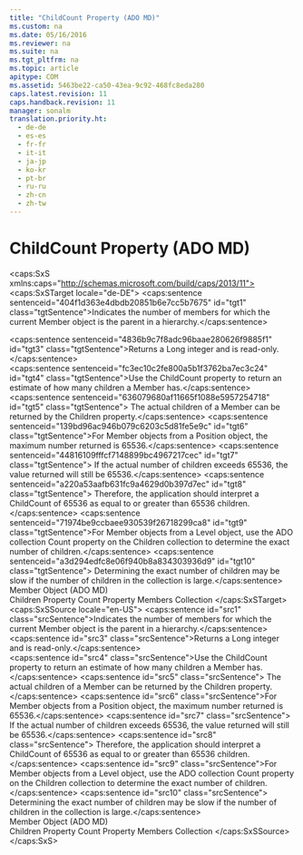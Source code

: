 ```yaml
---
title: "ChildCount Property (ADO MD)"
ms.custom: na
ms.date: 05/16/2016
ms.reviewer: na
ms.suite: na
ms.tgt_pltfrm: na
ms.topic: article
apitype: COM
ms.assetid: 5463be22-ca50-43ea-9c92-468fc8eda280
caps.latest.revision: 11
caps.handback.revision: 11
manager: sonalm
translation.priority.ht: 
  - de-de
  - es-es
  - fr-fr
  - it-it
  - ja-jp
  - ko-kr
  - pt-br
  - ru-ru
  - zh-cn
  - zh-tw
---
```

# ChildCount Property (ADO MD)
<?xml version="1.0" encoding="utf-8"?>
<caps:SxS xmlns:caps="http://schemas.microsoft.com/build/caps/2013/11">
  <caps:SxSTarget locale="de-DE">
    <developerReferenceWithoutSyntaxDocument xsi:schemaLocation="http://ddue.schemas.microsoft.com/authoring/2003/5 http://dduestorage.blob.core.windows.net/ddueschema/developer.xsd" xmlns="http://ddue.schemas.microsoft.com/authoring/2003/5" xmlns:xlink="http://www.w3.org/1999/xlink" xmlns:xsi="http://www.w3.org/2001/XMLSchema-instance">
      <introduction>
        <para>
          <caps:sentence sentenceid="404f1d363e4dbdb20851b6e7cc5b7675" id="tgt1" class="tgtSentence">Indicates the number of members for which the current <legacyLink xlink:href="3dedf755-0741-4c3f-8b4e-bff8ff8809c8">Member</legacyLink> object is the parent in a hierarchy.</caps:sentence>
        </para>
      </introduction>
      <section>
        <title>
          <caps:sentence sentenceid="4d354fa601a7e22a163f41084b5a0b77" id="tgt2" class="tgtSentence">Return Values</caps:sentence>
        </title>
        <content>
          <para>
            <caps:sentence sentenceid="4836b9c7f8adc96baae280626f9885f1" id="tgt3" class="tgtSentence">Returns a <languageKeyword>Long</languageKeyword> integer and is read-only.</caps:sentence>
          </para>
        </content>
      </section>
      <languageReferenceRemarks>
        <content>
          <para>
            <caps:sentence sentenceid="fc3ec10c2fe800a5b1f3762ba7ec3c24" id="tgt4" class="tgtSentence">Use the <unmanagedCodeEntityReference>ChildCount</unmanagedCodeEntityReference> property to return an estimate of how many children a <unmanagedCodeEntityReference>Member</unmanagedCodeEntityReference> has.</caps:sentence>
            <caps:sentence sentenceid="636079680af11665f1088e5957254718" id="tgt5" class="tgtSentence"> The actual children of a <unmanagedCodeEntityReference>Member</unmanagedCodeEntityReference> can be returned by the <legacyLink xlink:href="61d36468-1ccd-467a-9cb5-17d0bfacc766">Children</legacyLink> property.</caps:sentence>
          </para>
          <para>
            <caps:sentence sentenceid="139bd96ac946b079c6203c5d81fe5e9c" id="tgt6" class="tgtSentence">For <unmanagedCodeEntityReference>Member</unmanagedCodeEntityReference> objects from a <legacyLink xlink:href="91eab784-3ce9-41d6-a840-9b0939ca0608">Position</legacyLink> object, the maximum number returned is 65536.</caps:sentence>
            <caps:sentence sentenceid="44816109fffcf7148899bc4967217cec" id="tgt7" class="tgtSentence"> If the actual number of children exceeds 65536, the value returned will still be 65536.</caps:sentence>
            <caps:sentence sentenceid="a220a53aafb631fc9a4629d0b397d7ec" id="tgt8" class="tgtSentence"> Therefore, the application should interpret a <unmanagedCodeEntityReference>ChildCount</unmanagedCodeEntityReference> of 65536 as equal to or greater than 65536 children.</caps:sentence>
          </para>
          <para>
            <caps:sentence sentenceid="71974be9ccbaee930539f26718299ca8" id="tgt9" class="tgtSentence">For <unmanagedCodeEntityReference>Member</unmanagedCodeEntityReference> objects from a <legacyLink xlink:href="37815869-ed30-45fd-9aea-0a986c1b305c">Level</legacyLink> object, use the ADO collection <legacyLink xlink:href="da9ccd1f-d402-41a2-940c-45556fc5340d">Count</legacyLink> property on the <unmanagedCodeEntityReference>Children</unmanagedCodeEntityReference> collection to determine the exact number of children.</caps:sentence>
            <caps:sentence sentenceid="a3d294edfc8e06f940b8a834303936d9" id="tgt10" class="tgtSentence"> Determining the exact number of children may be slow if the number of children in the collection is large.</caps:sentence>
          </para>
        </content>
      </languageReferenceRemarks>
      <section>
        <title>
          <caps:sentence sentenceid="2f342d3be839cc5b67ae0de7d404b8e6" id="tgt11" class="tgtSentence">Applies To</caps:sentence>
        </title>
        <content>
          <para>
            <link xlink:href="3dedf755-0741-4c3f-8b4e-bff8ff8809c8">Member Object (ADO MD)</link>
          </para>
        </content>
      </section>
      <relatedTopics>
        <link xlink:href="61d36468-1ccd-467a-9cb5-17d0bfacc766">Children Property</link>
        <link xlink:href="da9ccd1f-d402-41a2-940c-45556fc5340d">Count Property</link>
        <link xlink:href="3a647cde-efdc-4394-b1b9-8cbb1b9d689f">Members Collection</link>
      </relatedTopics>
    </developerReferenceWithoutSyntaxDocument>
  </caps:SxSTarget>
  <caps:SxSSource locale="en-US">
    <developerReferenceWithoutSyntaxDocument xsi:schemaLocation="http://ddue.schemas.microsoft.com/authoring/2003/5 http://dduestorage.blob.core.windows.net/ddueschema/developer.xsd" xmlns="http://ddue.schemas.microsoft.com/authoring/2003/5" xmlns:xlink="http://www.w3.org/1999/xlink" xmlns:xsi="http://www.w3.org/2001/XMLSchema-instance">
      <introduction>
        <para>
          <caps:sentence id="src1" class="srcSentence">Indicates the number of members for which the current <legacyLink xlink:href="3dedf755-0741-4c3f-8b4e-bff8ff8809c8">Member</legacyLink> object is the parent in a hierarchy.</caps:sentence>
        </para>
      </introduction>
      <section>
        <title>
          <caps:sentence id="src2" class="srcSentence">Return Values</caps:sentence>
        </title>
        <content>
          <para>
            <caps:sentence id="src3" class="srcSentence">Returns a <languageKeyword>Long</languageKeyword> integer and is read-only.</caps:sentence>
          </para>
        </content>
      </section>
      <languageReferenceRemarks>
        <content>
          <para>
            <caps:sentence id="src4" class="srcSentence">Use the <unmanagedCodeEntityReference>ChildCount</unmanagedCodeEntityReference> property to return an estimate of how many children a <unmanagedCodeEntityReference>Member</unmanagedCodeEntityReference> has.</caps:sentence>
            <caps:sentence id="src5" class="srcSentence"> The actual children of a <unmanagedCodeEntityReference>Member</unmanagedCodeEntityReference> can be returned by the <legacyLink xlink:href="61d36468-1ccd-467a-9cb5-17d0bfacc766">Children</legacyLink> property.</caps:sentence>
          </para>
          <para>
            <caps:sentence id="src6" class="srcSentence">For <unmanagedCodeEntityReference>Member</unmanagedCodeEntityReference> objects from a <legacyLink xlink:href="91eab784-3ce9-41d6-a840-9b0939ca0608">Position</legacyLink> object, the maximum number returned is 65536.</caps:sentence>
            <caps:sentence id="src7" class="srcSentence"> If the actual number of children exceeds 65536, the value returned will still be 65536.</caps:sentence>
            <caps:sentence id="src8" class="srcSentence"> Therefore, the application should interpret a <unmanagedCodeEntityReference>ChildCount</unmanagedCodeEntityReference> of 65536 as equal to or greater than 65536 children.</caps:sentence>
          </para>
          <para>
            <caps:sentence id="src9" class="srcSentence">For <unmanagedCodeEntityReference>Member</unmanagedCodeEntityReference> objects from a <legacyLink xlink:href="37815869-ed30-45fd-9aea-0a986c1b305c">Level</legacyLink> object, use the ADO collection <legacyLink xlink:href="da9ccd1f-d402-41a2-940c-45556fc5340d">Count</legacyLink> property on the <unmanagedCodeEntityReference>Children</unmanagedCodeEntityReference> collection to determine the exact number of children.</caps:sentence>
            <caps:sentence id="src10" class="srcSentence"> Determining the exact number of children may be slow if the number of children in the collection is large.</caps:sentence>
          </para>
        </content>
      </languageReferenceRemarks>
      <section>
        <title>
          <caps:sentence id="src11" class="srcSentence">Applies To</caps:sentence>
        </title>
        <content>
          <para>
            <link xlink:href="3dedf755-0741-4c3f-8b4e-bff8ff8809c8">Member Object (ADO MD)</link>
          </para>
        </content>
      </section>
      <relatedTopics>
        <link xlink:href="61d36468-1ccd-467a-9cb5-17d0bfacc766">Children Property</link>
        <link xlink:href="da9ccd1f-d402-41a2-940c-45556fc5340d">Count Property</link>
        <link xlink:href="3a647cde-efdc-4394-b1b9-8cbb1b9d689f">Members Collection</link>
      </relatedTopics>
    </developerReferenceWithoutSyntaxDocument>
  </caps:SxSSource>
</caps:SxS>